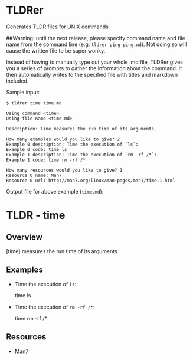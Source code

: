 # TLDRer
Generates TLDR files for UNIX commands

##Warning: until the next release, please specify command name and file name from the command line (e.g. `tldrer ping ping.md`). Not doing so will cause the written file to be super wonky.

Instead of having to manually type out your whole .md file, TLDRer gives you a series of prompts to gather the information about the command.  It then automatically writes to the specified file with titles and markdown included.

Sample input:

    $ tldrer time time.md
    
    Using command <time>
    Using file name <time.md>
    
    Description: Time measures the run time of its arguments.
    
    How many examples would you like to give? 2
    Example 0 description: Time the execution of `ls`:
    Example 0 code: time ls
    Example 1 description: Time the execution of `rm -rf /*`:
    Example 1 code: time rm -rf /*
    
    How many resources would you like to give? 1
    Resource 0 name: Man7
    Resource 0 url: http://man7.org/linux/man-pages/man1/time.1.html
    
Output file for above example (`time.md`):

TLDR - time
=====

Overview
--------

[time] measures the run time of its arguments.

Examples
--------

- Time the execution of `ls`:

    time ls

- Time the execution of `rm -rf /*`:

    time rm -rf /* 

Resources
---------

- [Man7](http://man7.org/linux/man-pages/man1/time.1.html)
